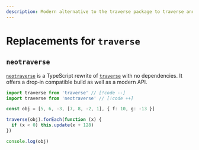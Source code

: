 ```yaml
---
description: Modern alternative to the traverse package to traverse and transform objects by visiting every node on a recursive walk
---
```


# Replacements for `traverse`

## `neotraverse`

[`neotraverse`](https://github.com/puruvj/neotraverse) is a TypeScript rewrite of [`traverse`](https://github.com/ljharb/js-traverse) with no dependencies. It offers a drop‑in compatible build as well as a modern API.

```ts
import traverse from 'traverse' // [!code --]
import traverse from 'neotraverse' // [!code ++]

const obj = [5, 6, -3, [7, 8, -2, 1], { f: 10, g: -13 }]

traverse(obj).forEach(function (x) {
  if (x < 0) this.update(x + 128)
})

console.log(obj)
```
